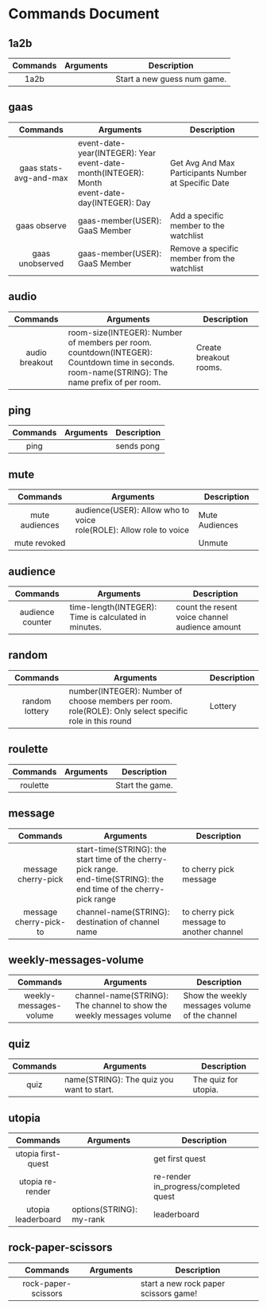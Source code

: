 # Commands Document

## 1a2b
| Commands | Arguments | Description                 |
|:--------:| --------- | --------------------------- |
|   1a2b   |           | Start a new guess num game. |

## gaas
|        Commands        | Arguments                                                                                          | Description                                          |
|:----------------------:| -------------------------------------------------------------------------------------------------- | ---------------------------------------------------- |
| gaas stats-avg-and-max | event-date-year(INTEGER): Year<br>event-date-month(INTEGER): Month<br>event-date-day(INTEGER): Day | Get Avg And Max Participants Number at Specific Date |
|      gaas observe      | gaas-member(USER): GaaS Member                                                                     | Add a specific member to the watchlist               |
|    gaas unobserved     | gaas-member(USER): GaaS Member                                                                     | Remove a specific member from the watchlist          |

## audio
|    Commands    | Arguments                                                                                                                                            | Description            |
|:--------------:| ---------------------------------------------------------------------------------------------------------------------------------------------------- | ---------------------- |
| audio breakout | room-size(INTEGER): Number of members per room.<br>countdown(INTEGER): Countdown time in seconds.<br>room-name(STRING): The name prefix of per room. | Create breakout rooms. |

## ping
| Commands | Arguments | Description |
|:--------:| --------- | ----------- |
|   ping   |           | sends pong  |

## mute
|    Commands    | Arguments                                                             | Description    |
|:--------------:| --------------------------------------------------------------------- | -------------- |
| mute audiences | audience(USER): Allow who to voice<br>role(ROLE): Allow role to voice | Mute Audiences |
|  mute revoked  |                                                                       | Unmute         |

## audience
|     Commands     | Arguments                                            | Description                                    |
|:----------------:| ---------------------------------------------------- | ---------------------------------------------- |
| audience counter | time-length(INTEGER): Time is calculated in minutes. | count the resent voice channel audience amount |

## random
|    Commands    | Arguments                                                                                                  | Description |
|:--------------:| ---------------------------------------------------------------------------------------------------------- | ----------- |
| random lottery | number(INTEGER): Number of choose members per room.<br>role(ROLE): Only select specific role in this round | Lottery     |

## roulette
| Commands | Arguments | Description     |
|:--------:| --------- | --------------- |
| roulette |           | Start the game. |

## message
|        Commands        | Arguments                                                                                                               | Description                               |
|:----------------------:| ----------------------------------------------------------------------------------------------------------------------- | ----------------------------------------- |
|  message cherry-pick   | start-time(STRING): the start time of the cherry-pick range.<br>end-time(STRING): the end time of the cherry-pick range | to cherry pick message                    |
| message cherry-pick-to | channel-name(STRING): destination of channel name                                                                       | to cherry pick message to another channel |

## weekly-messages-volume
|        Commands        | Arguments                                                            | Description                                    |
|:----------------------:| -------------------------------------------------------------------- | ---------------------------------------------- |
| weekly-messages-volume | channel-name(STRING): The channel to show the weekly messages volume | Show the weekly messages volume of the channel |

## quiz

| Commands | Arguments                                 | Description          |
|:--------:| ----------------------------------------- | -------------------- |
|   quiz   | name(STRING): The quiz you want to start. | The quiz for utopia. |

## utopia

|      Commands      | Arguments                | Description                           |
|:------------------:| ------------------------ | ------------------------------------- |
| utopia first-quest |                          | get first quest                       |
|  utopia re-render  |                          | re-render in_progress/completed quest |
| utopia leaderboard | options(STRING): my-rank | leaderboard                           |

## rock-paper-scissors

|      Commands       | Arguments | Description                           |
|:-------------------:| --------- | ------------------------------------- |
| rock-paper-scissors |           | start a new rock paper scissors game! |

